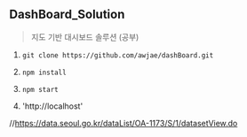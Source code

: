 ## DashBoard_Solution ##

> 지도 기반 대시보드 솔루션 (공부)

1. `git clone https://github.com/awjae/dashBoard.git`

2. `npm install`

3. `npm start`

4. 'http://localhost'

//https://data.seoul.go.kr/dataList/OA-1173/S/1/datasetView.do